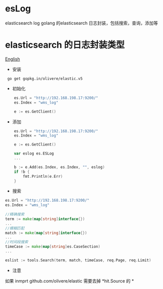 # esLog
elasticsearch log golang 的elasticsearch 日志封装，包括搜索，查询，添加等

# elasticsearch 的日志封装类型

[English](README_zh-CN.md)
- 安装

```
 go get gopkg.in/olivere/elastic.v5

```

- 初始化 
  
```go 
	es.Url = "http://192.168.198.17:9200/"
	es.Index = "wms_log"

	e := es.GetClient()
```
- 添加

```go
	es.Url = "http://192.168.198.17:9200/"
	es.Index = "wms_log"

	e := es.GetClient()

	var eslog es.ESLog
    ...

	b := e.Add(es.Index, es.Index, "", eslog)
	if !b {
		fmt.Println(e.Err)
	}
```
- 搜索

```go
es.Url = "http://192.168.198.17:9200/"
es.Index = "wms_log"
    
//精确搜索
term := make(map[string]interface{})
...
//模糊匹配
match := make(map[string]interface{})
...
//时间段搜索
timeCase := make(map[string]es.CaseSection)
...

eslist := tools.Search(term, match, timeCase, req.Page, req.Limit)

```

- 注意

如果 inmprt github.com/olivere/elastic 需要去掉 *hit.Source 的 *